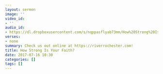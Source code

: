 ```yaml
---
layout: sermon
image: ''
video_id:
- ''
audio_id:
- https://dl.dropboxusercontent.com/s/nqppasflyab73mm/How%20Strong%20Is%20Your%20Faith%3F.mp3?dl=0
verses:
- none
summary: Check us out online at https://riverrochester.com!
title: How Strong Is Your Faith?
date: 2017-07-16 10:30
categories: []
tags: []
---
```

